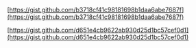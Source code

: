 [https://gist.github.com/b3718cf41c98181698b1daa6abe7687f](https://gist.github.com/b3718cf41c98181698b1daa6abe7687f)

[https://gist.github.com/d651e4cb9622ab930d25d1bc57cef0d1](https://gist.github.com/d651e4cb9622ab930d25d1bc57cef0d1)

